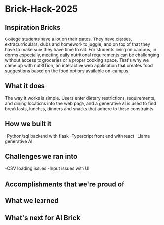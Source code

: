 # Brick-Hack-2025

## Inspiration Bricks
College students have a lot on their plates.  They have classes, extracurriculars, clubs and homework to juggle, and on top of that they have to make sure they have time to eat. For students living on campus, in dorms especially, meeting daily nutritional requirements can be challenging without access to groceries or a proper cooking space. That's why we came up with nutRITion, an interactive web application that creates food suggestions based on the food options available on-campus.

## What it does
The way it works is simple. Users enter dietary restrictions, requirements, and dining locations into the web page, and a generative AI is used to find breakfasts, lunches, dinners and snacks that adhere to these constraints.
## How we built it
-Python/sql backend with flask
-Typescript front end with react
-Llama generative AI

## Challenges we ran into
-CSV loading issues
-Input issues with UI

## Accomplishments that we're proud of


## What we learned

## What's next for AI Brick
